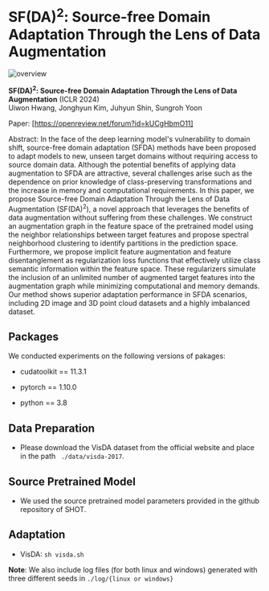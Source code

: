 SF(DA)<sup>2</sup>: Source-free Domain Adaptation Through the Lens of Data Augmentation
====

![overview](https://github.com/shinyflight/SLOGAN/assets/25117385/5074be12-aca2-45fb-a90a-35768d4df5af)

**SF(DA)<sup>2</sup>: Source-free Domain Adaptation Through the Lens of Data Augmentation** (ICLR 2024) <br>
Uiwon Hwang, Jonghyun Kim, Juhyun Shin, Sungroh Yoon <br>

Paper: [https://openreview.net/forum?id=kUCgHbmO11]

Abstract: In the face of the deep learning model's vulnerability to domain shift, source-free domain adaptation (SFDA) methods have been proposed to adapt models to new, unseen target domains without requiring access to source domain data. Although the potential benefits of applying data augmentation to SFDA are attractive, several challenges arise such as the dependence on prior knowledge of class-preserving transformations and the increase in memory and computational requirements. In this paper, we propose Source-free Domain Adaptation Through the Lens of Data Augmentation (SF(DA)<sup>2</sup>), a novel approach that leverages the benefits of data augmentation without suffering from these challenges. We construct an augmentation graph in the feature space of the pretrained model using the neighbor relationships between target features and propose spectral neighborhood clustering to identify partitions in the prediction space. Furthermore, we propose implicit feature augmentation and feature disentanglement as regularization loss functions that effectively utilize class semantic information within the feature space. These regularizers simulate the inclusion of an unlimited number of augmented target features into the augmentation graph while minimizing computational and memory demands. Our method shows superior adaptation performance in SFDA scenarios, including 2D image and 3D point cloud datasets and a highly imbalanced dataset.


Packages
----
We conducted experiments on the following versions of pakages:

- cudatoolkit == 11.3.1

- pytorch == 1.10.0

- python == 3.8

Data Preparation
----
- Please download the VisDA dataset from the official website and place in the path ``` ./data/visda-2017```.

Source Pretrained Model
----
- We used the source pretrained model parameters provided in the github repository of SHOT.

Adaptation
----

- VisDA: ```sh visda.sh```



**Note**: We also include log files (for both linux and windows) generated with three different seeds in ```./log/{linux or windows}```
